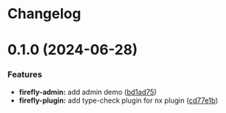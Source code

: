 # Changelog

# 0.1.0 (2024-06-28)


### Features

* **firefly-admin:** add admin demo ([bd1ad75](https://github.com/jiayisheji/firefly-admin/commit/bd1ad750323365e6832c70e07737cffe2e6b856a))
* **firefly-plugin:** add type-check plugin for nx plugin ([cd77e1b](https://github.com/jiayisheji/firefly-admin/commit/cd77e1b348dba9c0950f5df715892d80d7ff04a3))

